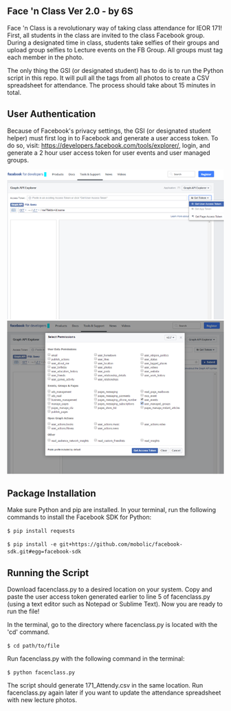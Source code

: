 ## Face 'n Class Ver 2.0 - by 6S

Face 'n Class is a revolutionary way of taking class attendance for IEOR 171! First, all students in the class are invited to the class Facebook group. During a designated time in class, students take selfies of their groups and upload group selfies to Lecture events on the FB Group. All groups must tag each member in the photo. 

  The only thing the GSI (or designated student) has to do is to run the Python script in this repo. It will pull all the tags from all photos to create a CSV spreadsheet for attendance. The process should take about 15 minutes in total. 

## User Authentication

Because of Facebook's privacy settings, the GSI (or designated student helper) must first log in to Facebook and generate a user access token. To do so, visit:
<https://developers.facebook.com/tools/explorer/>, login, and generate a 2 hour user access token for user events and user managed groups. 

  ![alt text](https://github.com/linanc/Attendy/blob/master/fb1.png "FB 1")
  ![alt text](https://github.com/linanc/Attendy/blob/master/fb2.png "FB 2")

## Package Installation 

Make sure Python and pip are installed. In your terminal, run the following commands to install the Facebook SDK for Python: 

```$ pip install requests```
  
```$ pip install -e git+https://github.com/mobolic/facebook-sdk.git#egg=facebook-sdk```

## Running the Script

Download facenclass.py to a desired location on your system. Copy and paste the user access token generated earlier to line 5 of facenclass.py (using a text editor such as Notepad or Sublime Text). Now you are ready to run the file!

  In the terminal, go to the directory where facenclass.py is located with the 'cd' command. 

```$ cd path/to/file```

  Run facenclass.py with the following command in the terminal:

```$ python facenclass.py```

The script should generate 171_Attendy.csv in the same location. 
  Run facenclass.py again later if you want to update the attendance spreadsheet with new lecture photos. 
